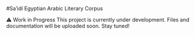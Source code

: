 #Sa’idi Egyptian Arabic Literary Corpus

⚠️ Work in Progress
This project is currently under development. Files and documentation will be uploaded soon. Stay tuned!
